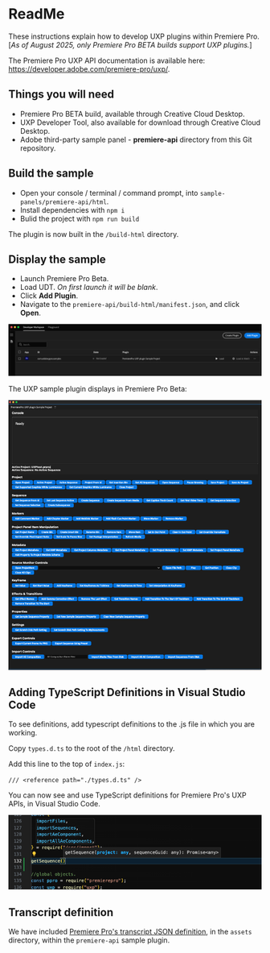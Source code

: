 # ReadMe

These instructions explain how to develop UXP plugins within Premiere Pro. [*As of August 2025, only Premiere Pro BETA builds support UXP plugins.*]

The Premiere Pro UXP API documentation is available here: <https://developer.adobe.com/premiere-pro/uxp/>.

## Things you will need

- Premiere Pro BETA build, available through Creative Cloud Desktop.
- UXP Developer Tool, also available for download through Creative Cloud Desktop.
- Adobe third-party sample panel - **premiere-api** directory from this Git repository.

## Build the sample

- Open your console / terminal / command prompt, into ```sample-panels/premiere-api/html```.
- Install dependencies with ```npm i```
- Bulid the project with ```npm run build```

The plugin is now built in the ```/build-html``` directory.

## Display the sample

- Launch Premiere Pro Beta.
- Load UDT. *On first launch it will be blank*.
- Click **Add Plugin**.
- Navigate to the ```premiere-api/build-html/manifest.json```, and click **Open**.

![UXP Developer Tool UDT](payloads/UDT_load_panel.png)

The UXP sample plugin displays in Premiere Pro Beta:

![UXP Sample Panel](payloads/UXP-sample-panel-loaded.png)

## Adding TypeScript Definitions in Visual Studio Code

To see definitions, add typescript definitions to the .js file in which you are working.

Copy ```types.d.ts``` to the root of the ```/html``` directory.

Add this line to the top of ```index.js```:

`/// <reference path="./types.d.ts" />`

You can now see and use TypeScript definitions for Premiere Pro's UXP APIs, in Visual Studio Code.

![UXP typescript autocomplete](payloads/ts_def_demo.png)

## Transcript definition

We have included [Premiere Pro's transcript JSON definition](./sample-panels/premiere-api/html/assets/transcript_format_spec.json), in the ```assets``` directory, within the ```premiere-api``` sample plugin.